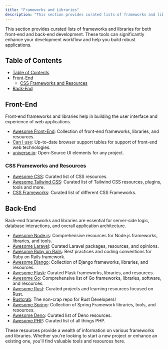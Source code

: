 ```yaml
---
title: "Frameworks and Libraries"
description: "This section provides curated lists of frameworks and libraries for both front-end and back-end development. These tools can significantly enhance your development workflow and help you build robust applications."
---
```


This section provides curated lists of frameworks and libraries for both front-end and back-end development. These tools can significantly enhance your development workflow and help you build robust applications.

## Table of Contents
- [Table of Contents](#table-of-contents)
- [Front-End](#front-end)
  - [CSS Frameworks and Resources](#css-frameworks-and-resources)
- [Back-End](#back-end)

## Front-End

Front-end frameworks and libraries help in building the user interface and experience of web applications.

- <a href="https://github.com/syaning/awesome-frontend" target="_blank" rel="noopener noreferrer">Awesome Front-End</a>: Collection of front-end frameworks, libraries, and resources.
- <a href="https://caniuse.com/" target="_blank" rel="noopener noreferrer">Can I use</a>: Up-to-date browser support tables for support of front-end web technologies.
- <a href="https://uiverse.io/" target="_blank" rel="noopener noreferrer">universe.io</a>: Open-Source UI elements for any project.

### CSS Frameworks and Resources
- <a href="https://github.com/uhub/awesome-css" target="_blank" rel="noopener noreferrer">Awesome CSS</a>: Curated list of CSS resources.
- <a href="https://github.com/aniftyco/awesome-tailwindcss" target="_blank" rel="noopener noreferrer">Awesome Tailwind CSS</a>: Curated list of Tailwind CSS resources, plugins, tools and more.
- <a href="https://github.com/troxler/awesome-css-frameworks" target="_blank" rel="noopener noreferrer">CSS Frameworks</a>: Curated list of different CSS Frameworks.

## Back-End

Back-end frameworks and libraries are essential for server-side logic, database interactions, and overall application architecture.

- <a href="https://github.com/sindresorhus/awesome-nodejs" target="_blank" rel="noopener noreferrer">Awesome Node.js</a>: Comprehensive resources for Node.js frameworks, libraries, and tools.
- <a href="https://github.com/chiraggude/awesome-laravel" target="_blank" rel="noopener noreferrer">Awesome Laravel</a>: Curated Laravel packages, resources, and opinions.
- <a href="https://github.com/gramantin/awesome-rails" target="_blank" rel="noopener noreferrer">Awesome Ruby on Rails</a>: Best practices and coding conventions for Ruby on Rails framework.
- <a href="https://github.com/wsvincent/awesome-django" target="_blank" rel="noopener noreferrer">Awesome Django</a>: Collection of Django frameworks, libraries, and resources.
- <a href="https://github.com/mjhea0/awesome-flask" target="_blank" rel="noopener noreferrer">Awesome Flask</a>: Curated Flask frameworks, libraries, and resources.
- <a href="https://github.com/avelino/awesome-go" target="_blank" rel="noopener noreferrer">Awesome Go</a>: Comprehensive list of Go frameworks, libraries, software, and resources.
- <a href="https://github.com/rust-unofficial/awesome-rust" target="_blank" rel="noopener noreferrer">Awesome Rust</a>: Curated projects and learning resources focused on Rust.
- <a href="https://github.com/FrancescoXX/rustcrab" target="_blank" rel="noopener noreferrer">Rustcrab</a>: The non-crap repo for Rust Developers!
- <a href="https://github.com/ThomasVitale/awesome-spring" target="_blank" rel="noopener noreferrer">Awesome Spring</a>: Collection of Spring Framework libraries, tools, and resources.
- <a href="https://github.com/denolib/awesome-deno#readme" target="_blank" rel="noopener noreferrer">Awesome Deno</a>: Curated list of Deno resources.
- <a href="https://github.com/ziadoz/awesome-php" target="_blank" rel="noopener noreferrer">Awesome PHP</a>: Curated list of all things PHP.


These resources provide a wealth of information on various frameworks and libraries. Whether you're looking to start a new project or enhance an existing one, you'll find valuable tools and resources here.
